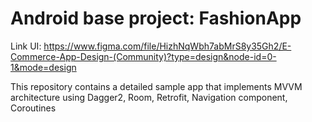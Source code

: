 # Android base project: FashionApp
Link UI: https://www.figma.com/file/HizhNqWbh7abMrS8y35Gh2/E-Commerce-App-Design-(Community)?type=design&node-id=0-1&mode=design

This repository contains a detailed sample app that implements MVVM architecture using Dagger2, Room, Retrofit, Navigation component, Coroutines
